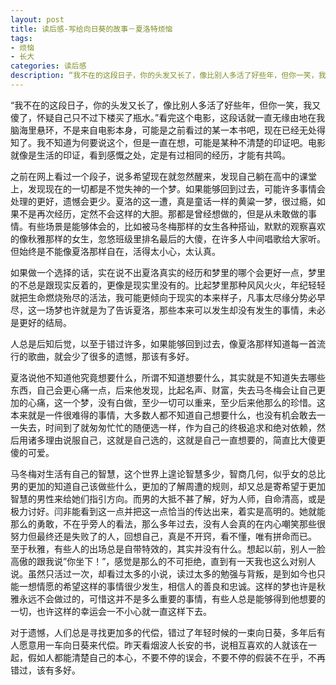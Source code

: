 ```yaml
---
layout: post
title: 读后感-写给向日葵的故事－夏洛特烦恼 
tags:
- 烦恼
- 长大
categories: 读后感
description: “我不在的这段日子，你的头发又长了，像比别人多活了好些年，但你一笑，我又傻了，怀疑自己只不过下楼买了瓶水。”看完这个电影，这段话就一直无缘由地在我脑海里悬环，不是来自电影本身，可能是之前看过的某一本书吧，现在已经无处得知了。我不知道为何要说这个，但是一直在想，可能是某种不清楚的印证吧。电影就像是生活的印证，看到感慨之处，定是有过相同的经历，才能有共鸣。 
---
```

“我不在的这段日子，你的头发又长了，像比别人多活了好些年，但你一笑，我又傻了，怀疑自己只不过下楼买了瓶水。”看完这个电影，这段话就一直无缘由地在我脑海里悬环，不是来自电影本身，可能是之前看过的某一本书吧，现在已经无处得知了。我不知道为何要说这个，但是一直在想，可能是某种不清楚的印证吧。电影就像是生活的印证，看到感慨之处，定是有过相同的经历，才能有共鸣。 




之前在网上看过一个段子，说多希望现在就忽然醒来，发现自己躺在高中的课堂上，发现现在的一切都是不觉失神的一个梦。如果能够回到过去，可能许多事情会处理的更好，遗憾会更少。夏洛的这一遭，真是童话一样的黄粱一梦，很过瘾，如果不是再次经历，定然不会这样的大胆。那都是曾经想做的，但是从未敢做的事情。有些场景是能够体会的，比如被马冬梅那样的女生各种搭讪，默默的观察喜欢的像秋雅那样的女生，忽悠班级里排名最后的大傻，在许多人中间唱歌给大家听。但始终是不能像夏洛那样自在，活得太小心，太认真。 

如果做一个选择的话，实在说不出夏洛真实的经历和梦里的哪个会更好一点，梦里的不总是跟现实反着的，更像是现实里没有的。比起梦里那种风风火火，年纪轻轻就把生命燃烧殆尽的活法，我可能更倾向于现实的本来样子，凡事太尽缘分势必早尽，这一场梦也许就是为了告诉夏洛，那些本来可以发生却没有发生的事情，未必是更好的结局。 

人总是后知后觉，以至于错过许多，如果能够回到过去，像夏洛那样知道每一首流行的歌曲，就会少了很多的遗憾，那该有多好。 

夏洛说他不知道他究竟想要什么，所谓不知道想要什么，其实就是不知道失去哪些东西，自己会更心痛一点，后来他发现，比起名声、财富，失去马冬梅会让自己更加的心痛，这一个梦，没有白做，至少一切可以重来，至少后来他那么的珍惜。这本来就是一件很难得的事情，大多数人都不知道自己想要什么，也没有机会敢去一一失去，时间到了就匆匆忙忙的随便选一样，作为自己的终极追求和绝对依赖，然后用诸多理由说服自己，这就是自己选的，这就是自己一直想要的，简直比大傻更傻的可爱。 

马冬梅对生活有自己的智慧，这个世界上遑论智慧多少，智商几何，似乎女的总比男的更加的知道自己该做些什么，更加的了解周遭的规则，却又总是寄希望于更加智慧的男性来给她们指引方向。而男的大抵不甚了解，好为人师，自命清高，或是极力讨好。闫非能看到这一点并把这一点恰当的传达出来，着实是高明的。她就能那么的勇敢，不在乎旁人的看法，那么多年过去，没有人会真的在内心嘲笑那些很努力但最终还是失败了的人，回想自己，真是不开窍，看不懂，唯有拼命而已。 
至于秋雅，有些人的出场总是自带特效的，其实并没有什么。想起以前，别人一脸高傲的跟我说”你坐下！”，感觉是那么的不可拒绝，直到有一天我也这么对别人说。虽然只活过一次，却看过太多的小说，读过太多的勉强与背叛，是到如今也只能一想情愿的希望这样的事情很少发生，相信人的善良和忠诚。这样的梦也许是秋雅永远不会做过的，可惜这并不是多么重要的事情，有些人总是能够得到他想要的一切，也许这样的幸运会一不小心就一直这样下去。 

对于遗憾，人们总是寻找更加多的代偿，错过了年轻时候的一束向日葵，多年后有人愿意用一车向日葵来代偿。昨天看烟波人长安的书，说相互喜欢的人就该在一起，假如人都能清楚自己的本心，不要不停的误会，不要不停的假装不在乎，不再错过，该有多好。 
